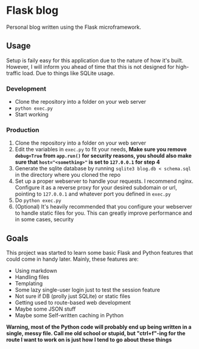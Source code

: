 Flask blog
==========

Personal blog written using the Flask microframework.

Usage
-----

Setup is faily easy for this application due to the nature of how it's built. However, I will inform you ahead of time that this is not designed for high-traffic load. Due to things like SQLite usage.

### Development

* Clone the repository into a folder on your web server
* `python exec.py`
* Start working

### Production

1. Clone the repository into a folder on your web server
2. Edit the variables in `exec.py` to fit your needs, **Make sure you remove `debug=True` from `app.run()` for security reasons, you should also make sure that `host="<something>"` is set to `127.0.0.1` for step 4**
3. Generate the sqlite database by running `sqlite3 blog.db < schema.sql` in the directory where you cloned the repo
4. Set up a proper webserver to handle your requests. I recommend nginx. Configure it as a reverse proxy for your desired subdomain or url, pointing to `127.0.0.1` and whatever port you defined in `exec.py`
5. Do `python exec.py`
6. (Optional) It's heavily recommended that you configure your webserver to handle static files for you. This can greatly improve performance and in some cases, security

Goals
-----

This project was started to learn some basic Flask and Python features that could come in handy later. Mainly, these features are:

* Using markdown
* Handling files
* Templating
* Some lazy single-user login just to test the session feature
* Not sure if DB (prolly just SQLite) or static files
* Getting used to route-based web development
* Maybe some JSON stuff
* Maybe some Self-written caching in Python

**Warning, most of the Python code will probably end up being written in a single, messy file. Call me old school or stupid, but "ctrl+f"-ing for the route I want to work on is just how I tend to go about these things**
